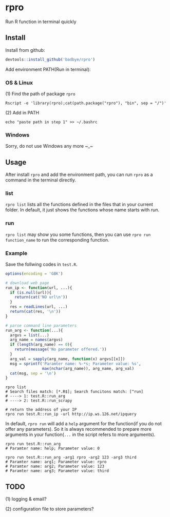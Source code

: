 # rpro
Run R function in terminal quickly


## Install

Install from github:
```R
devtools::install_github('badbye/rpro')
```

Add environment PATH(Run in terminal):

### OS & Linux

(1) Find the path of package `rpro`

```shell
Rscript -e 'library(rpro);cat(path.package("rpro"), "bin", sep = "/")'
```

(2) Add in PATH

```shell
echo "paste path in step 1" >> ~/.bashrc
```

### Windows
Sorry, do not use Windows any more ~_~

## Usage
After install `rpro` and add the environment path, you can run `rpro` as a command in the terminal directly.

### list
`rpro list` lists all the functions defined in the files that in your current folder. In default, it just shows the functions whose name starts with *run*.

### run
`rpro list` may show you some functions, then you can use `rpro run function_name` to run the corresponding function.


### Example

Save the follwing codes in `test.R`.

```R
options(encoding = 'GBK')

# download web page
run_ip <- function(url, ...){
  if (is.null(url)){
    return(cat('NO url\n'))
  }
  res = readLines(url, ...)
  return(cat(res, '\n'))
}

# parse command line parameters
run_arg <- function(...){
  argvs = list(...)
  arg_name = names(argvs)
  if (length(arg_name) == 0){
    return(message('No parameter offered.'))
  }
  arg_val = sapply(arg_name, function(x) argvs[[x]])
  msg = sprintf('Paramter name: %-*s; Parameter value: %s',
                max(nchar(arg_name)), arg_name, arg_val)
  cat(msg, sep = '\n')
}
```

```shell
rpro list
# Search files match: [*.R$]; Search funcitons match: [^run]
# ----> 1: test.R::run_arg
# ----> 2: test.R::run_scrapy

# return the address of your IP
rpro run test.R::run_ip -url http://ip.ws.126.net/ipquery  
```

In default, `rpro run` will add a `help` argument for the function(if you do not offer any parameters). So it is always recommended to prepare more arguments in your function(`...` in the script refers to more arguments).

```shell
rpro run test.R::run_arg
# Paramter name: help; Parameter value: 0
```

```shell
rpro run test.R::run_arg -arg1 rpro -arg2 123 -arg3 third
# Paramter name: arg1; Parameter value: rpro
# Paramter name: arg2; Parameter value: 123
# Paramter name: arg3; Parameter value: third
```

## TODO
(1) logging & email?

(2) configuration file to store parameters?
